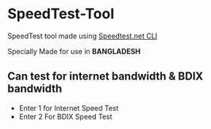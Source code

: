 # SpeedTest-Tool
SpeedTest tool made using [Speedtest.net CLI](https://www.speedtest.net/apps/cli)

Specially Made for use in **BANGLADESH**

## Can test for internet bandwidth & BDIX bandwidth
- Enter 1 for Internet Speed Test
- Enter 2 For BDIX Speed Test
